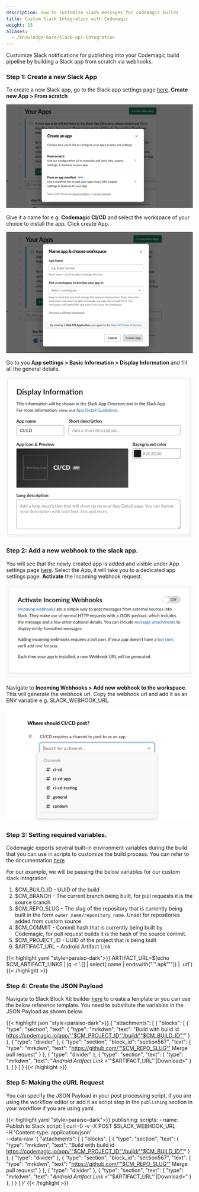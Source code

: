 ```yaml
---
description: How to customize slack messages for codemagic builds
title: Custom Slack Integration with Codemagic
weight: 15
aliases:
  - /knowledge-base/slack-api-integration
---
```


Customize Slack notifications for publishing into your Codemagic build pipeline by building a Slack app from scratch via webhooks.

### Step 1: Create a new Slack App

To create a new Slack app, go to the Slack app settings page [here](https://api.slack.com/apps). **Create new App > From scratch**

![Start from scratch](../uploads/choose-scratch-option.png)

Give it a name for e.g. **Codemagic CI/CD** and select the workspace of your choice to install the app.
Click create App.

![Create a new slack app](../uploads/create-new-slack-app.png)

Go to you **App settings > Basic Information > Display Information** and fill all the general details.

![Create a new slack app](../uploads/general-info.png)

### Step 2: Add a new webhook to the slack app.

You will see that the newly created app is added and visible under App settings page [here](https://api.slack.com/apps). Select the App, it will take you to a dedicated app settings page. **Activate** the Incoming webhook request.

![Create a new slack app](../uploads/incoming-webhooks.png)

Navigate to **Incoming Webhooks > Add new webhook to the workspace**. This will generate the webhook url. Copy the webhook url and add it as an ENV variable e.g. SLACK_WEBHOOK_URL.

![Create a new slack app](../uploads/webhooks-permission.png)

### Step 3: Setting required variables.

Codemagic exports several built-in environment variables during the build that you can use in scripts to customize the build process. You can refer to the documentation [here](../variables/environment-variables/)

For our example, we will be passing the below variables for our custom slack integration.

1. $CM_BUILD_ID - UUID of the build
2. $CM_BRANCH - The current branch being built, for pull requests it is the source branch
3. $CM_REPO_SLUG - The slug of the repository that is currently being built in the form `owner_name/repository_name`. Unset for repositories added from custom source
4. $CM_COMMIT - Commit hash that is currently being built by Codemagic, for pull request builds it is the hash of the source commit.
5. $CM_PROJECT_ID - UUID of the project that is being built
6. $ARTIFACT_URL - Android Artifact Link

{{< highlight yaml "style=paraiso-dark">}}
ARTIFACT_URL=$(echo $CM_ARTIFACT_LINKS | jq -r '.[] | select(.name | endswith("'".apk"'")) | .url')
{{< /highlight >}}

### Step 4: Create the JSON Payload

Navigate to Slack Block Kit builder [here](https://app.slack.com/block-kit-builder) to create a template or you can use the below reference template. You need to substitute the variables in the JSON Payload as shown below.

{{< highlight json "style=paraiso-dark">}}
{
  "attachments": [
    {
      "blocks": [
        {
          "type": "section",
          "text": {
            "type": "mrkdwn",
            "text": "Build with build id <https://codemagic.io/app/'"$CM_PROJECT_ID"'/build/'"$CM_BUILD_ID"'>"
          }
        },
        {
          "type": "divider"
        },
        {
          "type": "section",
          "block_id": "section567",
          "text": {
            "type": "mrkdwn",
            "text": "<https://github.com/'"$CM_REPO_SLUG"'> Merge pull request"
          }
        },
        {
          "type": "divider"
        },
        {
          "type": "section",
          "text": {
            "type": "mrkdwn",
            "text": "*Android Artifact Link* <'"$ARTIFACT_URL"'|Download>"
          }
        },
      ]
    }
  ]
}
{{< /highlight >}}

### Step 5: Making the cURL Request

You can specify the JSON Payload in your post processing script, if you are using the workflow editor or add it as script step in the `publishing` section in your workflow if you are using yaml.

{{< highlight yaml "style=paraiso-dark">}}
publishing:
  scripts: 
    - name: Publish to Slack
      script: | curl -0 -v -X POST $SLACK_WEBHOOK_URL \
      -H 'Content-type: application/json' \
      --data-raw
      '{
        "attachments": [
          {
            "blocks": [
              {
                "type": "section",
                "text": {
                  "type": "mrkdwn",
                  "text": "Build with build id <https://codemagic.io/app/'"$CM_PROJECT_ID"'/build/'"$CM_BUILD_ID"'>"
                }
              },
              {
                "type": "divider"
              },
              {
                "type": "section",
                "block_id": "section567",
                "text": {
                  "type": "mrkdwn",
                  "text": "<https://github.com/'"$CM_REPO_SLUG"'> Merge pull request"
                }
              },
              {
                "type": "divider"
              },
              {
                "type": "section",
                "text": {
                  "type": "mrkdwn",
                  "text": "*Android Artifact Link* <'"$ARTIFACT_URL"'|Download>"
                }
              },
            ]
          }
        ]
      }'
{{< /highlight >}}